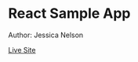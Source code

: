 # React Sample App
Author: Jessica Nelson

[Live Site](https://react-sample-app-jessican.netlify.app/)